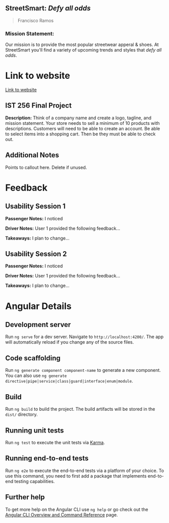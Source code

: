 StreetSmart: *Defy all odds*
-----------
>Francisco Ramos


### Mission Statement:
Our mission is to provide the most popular streetwear apperal & shoes.
At StreetSmart you'll find a variety of upcoming trends and styles that *defy all odds*. 

# Link to website
[Link to website](https://karma-runner.github.io)

## IST 256 Final Project
**Description:**
Think of a company name and create a logo, tagline, and mission statement.
Your store needs to sell a minimum of 10 products with descriptions.
Customers will need to be able to create an account.
Be able to select items into a shopping cart.
Then be they must be able to check out.

## Additional Notes
Points to callout here.  Delete if unused.

# Feedback

## Usability Session 1

**Passenger Notes:** I noticed

**Driver Notes:** User 1 provided the following feedback...

**Takeaways:** I plan to change...

## Usability Session 2

**Passenger Notes:** I noticed

**Driver Notes:** User 1 provided the following feedback...

**Takeaways:** I plan to change...

# Angular Details

## Development server

Run `ng serve` for a dev server. Navigate to `http://localhost:4200/`. The app will automatically reload if you change any of the source files.

## Code scaffolding

Run `ng generate component component-name` to generate a new component. You can also use `ng generate directive|pipe|service|class|guard|interface|enum|module`.

## Build

Run `ng build` to build the project. The build artifacts will be stored in the `dist/` directory.

## Running unit tests

Run `ng test` to execute the unit tests via [Karma](https://karma-runner.github.io).

## Running end-to-end tests

Run `ng e2e` to execute the end-to-end tests via a platform of your choice. To use this command, you need to first add a package that implements end-to-end testing capabilities.

## Further help

To get more help on the Angular CLI use `ng help` or go check out the [Angular CLI Overview and Command Reference](https://angular.io/cli) page.
